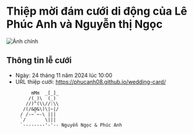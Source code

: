 # Thiệp mời đám cưới di động của Lê Phúc Anh và Nguyễn thị Ngọc

![Ảnh chính](https://phucanh08.github.io/wedding-card/assets/images/main_image.webp)

## Thông tin lễ cưới

* Ngày: 24 tháng 11 năm 2024 lúc 10:00
* URL thiệp cưới: https://phucanh08.github.io/wedding-card/


```
         mMm  _[_]_
        /(_)\  (_)
       //)^(\\//:\\
      /(/&@&\)\|~|/
     / /-~`~-\ |||
     `/       \|||
     `--------'-'-- Nguyễn Ngọc & Phúc Anh
```

